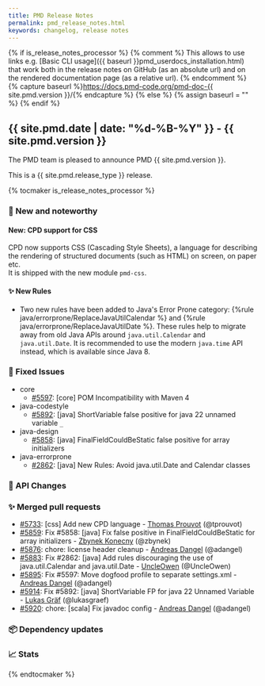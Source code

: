 ```yaml
---
title: PMD Release Notes
permalink: pmd_release_notes.html
keywords: changelog, release notes
---
```


{% if is_release_notes_processor %}
{% comment %}
This allows to use links e.g. [Basic CLI usage]({{ baseurl }}pmd_userdocs_installation.html) that work both
in the release notes on GitHub (as an absolute url) and on the rendered documentation page (as a relative url).
{% endcomment %}
{% capture baseurl %}https://docs.pmd-code.org/pmd-doc-{{ site.pmd.version }}/{% endcapture %}
{% else %}
{% assign baseurl = "" %}
{% endif %}

## {{ site.pmd.date | date: "%d-%B-%Y" }} - {{ site.pmd.version }}

The PMD team is pleased to announce PMD {{ site.pmd.version }}.

This is a {{ site.pmd.release_type }} release.

{% tocmaker is_release_notes_processor %}

### 🚀 New and noteworthy

#### New: CPD support for CSS
CPD now supports CSS (Cascading Style Sheets), a language for describing the rendering of structured
documents (such as HTML) on screen, on paper etc.  
It is shipped with the new module `pmd-css`.

#### ✨ New Rules

* Two new rules have been added to Java's Error Prone category: {%rule java/errorprone/ReplaceJavaUtilCalendar %}
  and {%rule java/errorprone/ReplaceJavaUtilDate %}. These rules help to migrate away from old Java APIs around
  `java.util.Calendar` and `java.util.Date`. It is recommended to use the modern `java.time` API instead, which
  is available since Java 8.

### 🐛 Fixed Issues
* core
  * [#5597](https://github.com/pmd/pmd/issues/5597): \[core] POM Incompatibility with Maven 4
* java-codestyle
  * [#5892](https://github.com/pmd/pmd/issues/5892): \[java] ShortVariable false positive for java 22 unnamed variable `_`
* java-design
  * [#5858](https://github.com/pmd/pmd/issues/5858): \[java] FinalFieldCouldBeStatic false positive for array initializers
* java-errorprone
  * [#2862](https://github.com/pmd/pmd/issues/2862): \[java] New Rules: Avoid java.util.Date and Calendar classes

### 🚨 API Changes

### ✨ Merged pull requests
<!-- content will be automatically generated, see /do-release.sh -->
* [#5733](https://github.com/pmd/pmd/pull/5733): \[css] Add new CPD language - [Thomas Prouvot](https://github.com/tprouvot) (@tprouvot)
* [#5859](https://github.com/pmd/pmd/pull/5859): Fix #5858: \[java] Fix false positive in FinalFieldCouldBeStatic for array initializers - [Zbynek Konecny](https://github.com/zbynek) (@zbynek)
* [#5876](https://github.com/pmd/pmd/pull/5876): chore: license header cleanup - [Andreas Dangel](https://github.com/adangel) (@adangel)
* [#5883](https://github.com/pmd/pmd/pull/5883): Fix #2862: \[java] Add rules discouraging the use of java.util.Calendar and java.util.Date - [UncleOwen](https://github.com/UncleOwen) (@UncleOwen)
* [#5895](https://github.com/pmd/pmd/pull/5895): Fix #5597: Move dogfood profile to separate settings.xml - [Andreas Dangel](https://github.com/adangel) (@adangel)
* [#5914](https://github.com/pmd/pmd/pull/5914): Fix #5892: \[java] ShortVariable FP for java 22 Unnamed Variable - [Lukas Gräf](https://github.com/lukasgraef) (@lukasgraef)
* [#5920](https://github.com/pmd/pmd/pull/5920): chore: \[scala] Fix javadoc config - [Andreas Dangel](https://github.com/adangel) (@adangel)

### 📦 Dependency updates
<!-- content will be automatically generated, see /do-release.sh -->

### 📈 Stats
<!-- content will be automatically generated, see /do-release.sh -->

{% endtocmaker %}

